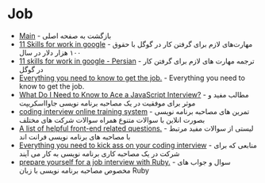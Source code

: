 # Job

- [Main](./README.md) - بازگشت به صفحه اصلی 
- [11 Skills for work in google](http://uk.businessinsider.com/skills-for-google-engineering-jobs-2014-10) - مهارت‌های لازم برای گرفتن کار در گوگل با حقوق ۱۰۰ هزار دلار در سال
- [11 skills for work in google - Persian](https://www.darsnameh.com/blog/284) - ترجمه مهارت های لازم برای گرفتن کار در گوگل 
- [Everything you need to know to get the job.](http://github.com/kdn251/interviews) - Everything you need to know to get the job.
- [What Do I Need to Know to Ace a JavaScript Interview?](http://github.com/adam-s/js-interview-review) - مطالب مفید و موثر برای موفقیت در یک مصاحبه برنامه نویسی جاوااسکریپت
- [coding interview online training system](http://lintcode.com) - تمرین های مصاحبه برنامه نویسی بصورت انلاین با سوالات متنوع همراه سوالات شرکت های مختلف
- [A list of helpful front-end related questions.](http://github.com/h5bp/Front-end-Developer-Interview-Questions) - لیستی از سوالات مفید مرتبط با مصاحبه های برنامه نویسی فرانت اند
- [Everything you need to kick ass on your coding interview](https://github.com/andreis/interview) - منابعی که برای شرکت در یک مصاحبه کاری برنامه نویسی به کار می آیند
- [prepare yourself for a job interview with Ruby.](http://github.com/sagivo/algorithms) - سوال و جواب های مخصوص مصاحبه برنامه نویسی با زبان Ruby
